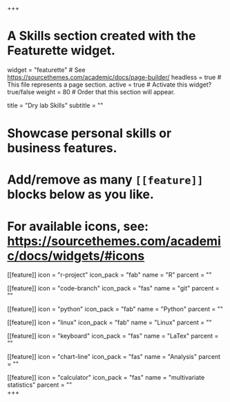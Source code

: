 +++
  # A Skills section created with the Featurette widget.
  widget = "featurette"  # See https://sourcethemes.com/academic/docs/page-builder/
  headless = true  # This file represents a page section.
  active = true  # Activate this widget? true/false
  weight = 80  # Order that this section will appear.
  
  title = "Dry lab Skills"
  subtitle = ""
  
  # Showcase personal skills or business features.
  # 
  # Add/remove as many `[[feature]]` blocks below as you like.
  # 
  # For available icons, see: https://sourcethemes.com/academic/docs/widgets/#icons
  
  
  [[feature]]
  icon = "r-project"
  icon_pack = "fab"
  name = "R"
  parcent = ""  
  
  [[feature]]
  icon = "code-branch"
  icon_pack = "fas"
  name = "git"
  parcent = ""  
  
  [[feature]]
  icon = "python"
  icon_pack = "fab"
  name = "Python"
  parcent = ""  
  
  [[feature]]
  icon = "linux"
  icon_pack = "fab"
  name = "Linux"
  parcent = "" 
  
  [[feature]]
  icon = "keyboard"
  icon_pack = "fas"
  name = "LaTex"
  parcent = ""  
  
  [[feature]]
  icon = "chart-line"
  icon_pack = "fas"
  name = "Analysis"
  parcent = ""
  
  [[feature]]
  icon = "calculator"
  icon_pack = "fas"
  name = "multivariate statistics"
  parcent = ""  
+++
    